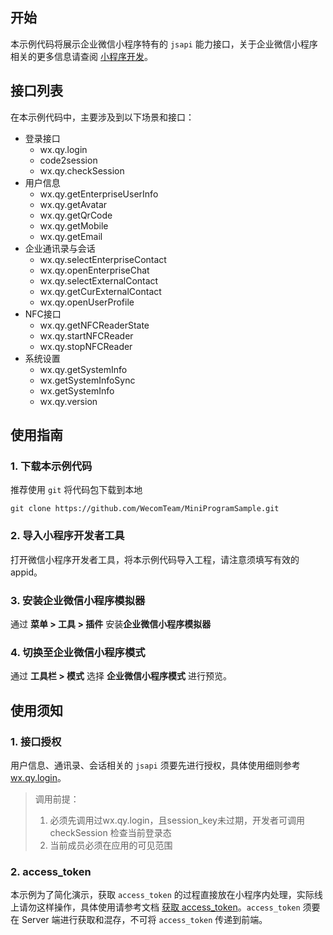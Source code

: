 ## 开始

本示例代码将展示企业微信小程序特有的 `jsapi` 能力接口，关于企业微信小程序相关的更多信息请查阅 [小程序开发](https://work.weixin.qq.com/api/doc/90000/90136/92455)。

## 接口列表

在本示例代码中，主要涉及到以下场景和接口：

* 登录接口
    - wx.qy.login
    - code2session
    - wx.qy.checkSession
* 用户信息
    - wx.qy.getEnterpriseUserInfo
    - wx.qy.getAvatar
    - wx.qy.getQrCode
    - wx.qy.getMobile
    - wx.qy.getEmail
* 企业通讯录与会话
    - wx.qy.selectEnterpriseContact
    - wx.qy.openEnterpriseChat
    - wx.qy.selectExternalContact
    - wx.qy.getCurExternalContact
    - wx.qy.openUserProfile
* NFC接口
    - wx.qy.getNFCReaderState
    - wx.qy.startNFCReader
    - wx.qy.stopNFCReader
* 系统设置
    - wx.qy.getSystemInfo
    - wx.getSystemInfoSync
    - wx.getSystemInfo
    - wx.qy.version    

## 使用指南

### 1. 下载本示例代码

推荐使用 `git` 将代码包下载到本地 
``` dash
git clone https://github.com/WecomTeam/MiniProgramSample.git
```

### 2. 导入小程序开发者工具

打开微信小程序开发者工具，将本示例代码导入工程，请注意须填写有效的 appid。

### 3. 安装企业微信小程序模拟器

通过 **菜单 > 工具 > 插件** 安装**企业微信小程序模拟器**


### 4. 切换至企业微信小程序模式

通过 **工具栏 > 模式** 选择 **企业微信小程序模式** 进行预览。



## 使用须知

### 1. 接口授权

用户信息、通讯录、会话相关的 `jsapi` 须要先进行授权，具体使用细则参考[wx.qy.login](https://work.weixin.qq.com/api/doc/90000/90136/91506)。

> 调用前提：
>
> 1. 必须先调用过wx.qy.login，且session_key未过期，开发者可调用checkSession 检查当前登录态
> 2. 当前成员必须在应用的可见范围

### 2. access_token

本示例为了简化演示，获取 `access_token` 的过程直接放在小程序内处理，实际线上请勿这样操作，具体使用请参考文档 [获取 access_token](https://work.weixin.qq.com/api/doc/90000/90135/91039)。`access_token` 须要在 Server 端进行获取和混存，不可将 `access_token` 传递到前端。